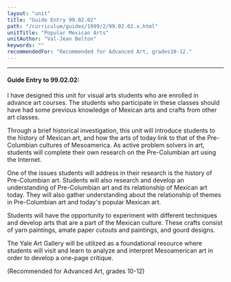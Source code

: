 ```yaml
---
layout: "unit"
title: "Guide Entry 99.02.02"
path: "/curriculum/guides/1999/2/99.02.02.x.html"
unitTitle: "Popular Mexican Arts"
unitAuthor: "Val-Jean Belton"
keywords: ""
recommendedFor: "Recommended for Advanced Art, grades10-12."
---
```

<body>
<hr/>
<h4>
Guide Entry to 99.02.02:
</h4>
<p>I have designed this unit for visual arts students who are enrolled in advance art courses.  The students who participate in these classes should have had some previous knowledge of Mexican arts and crafts from other art classes.</p>
<p>
Through a brief historical investigation, this unit will introduce students to the history of Mexican art, and how the arts of today link to that of the Pre-Columbian cultures of Mesoamerica.  As active problem solvers in art, students will complete their own research on the Pre-Columbian art using the Internet.
</p>
<p>
One of the issues students will address in their research is the history of Pre-Columbian art.  Students will also research and develop an understanding of Pre-Columbian art and its relationship of Mexican art today.  They will also gather understanding about the relationship of themes in Pre-Columbian art and today's popular Mexican art.
</p>
<p>
Students will have the opportunity to experiment with different techniques and develop arts that are a part of the Mexican culture.  These crafts consist of yarn paintings, amate paper cutouts and paintings, and gourd designs.
</p>
<p>
The Yale Art Gallery will be utilized as a foundational resource where students will visit and learn to analyze and interpret Mesoamerican art in order to develop a one-page critique.
</p>
<p>
(Recommended for Advanced Art, grades 10-12)
</p>
</body>
